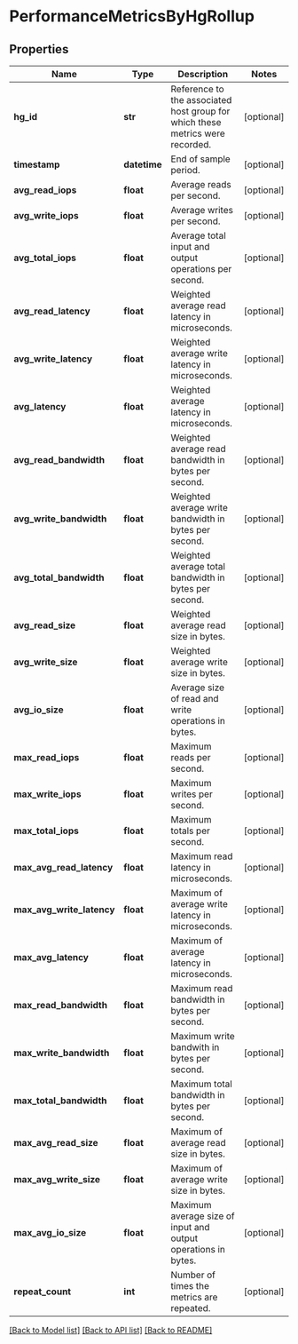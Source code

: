 # PerformanceMetricsByHgRollup

## Properties
Name | Type | Description | Notes
------------ | ------------- | ------------- | -------------
**hg_id** | **str** | Reference to the associated host group for which these metrics were recorded. | [optional] 
**timestamp** | **datetime** | End of sample period. | [optional] 
**avg_read_iops** | **float** | Average reads per second. | [optional] 
**avg_write_iops** | **float** | Average writes per second. | [optional] 
**avg_total_iops** | **float** | Average total input and output operations per second. | [optional] 
**avg_read_latency** | **float** | Weighted average read latency in microseconds. | [optional] 
**avg_write_latency** | **float** | Weighted average write latency in microseconds. | [optional] 
**avg_latency** | **float** | Weighted average latency in microseconds. | [optional] 
**avg_read_bandwidth** | **float** | Weighted average read bandwidth in bytes per second. | [optional] 
**avg_write_bandwidth** | **float** | Weighted average write bandwidth in bytes per second. | [optional] 
**avg_total_bandwidth** | **float** | Weighted average total bandwidth in bytes per second. | [optional] 
**avg_read_size** | **float** | Weighted average read size in bytes. | [optional] 
**avg_write_size** | **float** | Weighted average write size in bytes. | [optional] 
**avg_io_size** | **float** | Average size of read and write operations in bytes. | [optional] 
**max_read_iops** | **float** | Maximum reads per second. | [optional] 
**max_write_iops** | **float** | Maximum writes per second. | [optional] 
**max_total_iops** | **float** | Maximum totals per second. | [optional] 
**max_avg_read_latency** | **float** | Maximum read latency in microseconds. | [optional] 
**max_avg_write_latency** | **float** | Maximum of average write latency in microseconds. | [optional] 
**max_avg_latency** | **float** | Maximum of average latency in microseconds. | [optional] 
**max_read_bandwidth** | **float** | Maximum read bandwidth in bytes per second. | [optional] 
**max_write_bandwidth** | **float** | Maximum write bandwith in bytes per second. | [optional] 
**max_total_bandwidth** | **float** | Maximum total bandwidth in bytes per second. | [optional] 
**max_avg_read_size** | **float** | Maximum of average read size in bytes. | [optional] 
**max_avg_write_size** | **float** | Maximum of average write size in bytes. | [optional] 
**max_avg_io_size** | **float** | Maximum average size of input and output operations in bytes. | [optional] 
**repeat_count** | **int** | Number of times the metrics are repeated. | [optional] 

[[Back to Model list]](../README.md#documentation-for-models) [[Back to API list]](../README.md#documentation-for-api-endpoints) [[Back to README]](../README.md)


